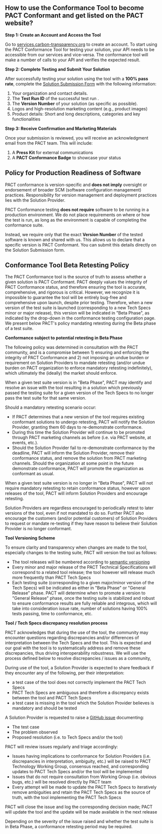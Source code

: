 ## How to use the Conformance Tool to become PACT Conformant and get listed on the PACT website?

**Step 1: Create an Account and Access the Tool**

Go to [services.carbon-transparency.org](https://services.carbon-transparency.org/) to create an account. To start using the PACT Conformance Tool for testing your solution, your API needs to be accessible from our services  and vice-versa. The conformance tool will make a number of calls to your API and verifies the expected result. 

**Step 2: Complete Testing and Submit Your Solution**

After successfully testing your solution using the tool with a **100% pass rate**, complete the [Solution Submission Form](https://wbcsd.typeform.com/to/vBVRHyV6) with the following information:

1. Your organization and contact details.
2. The **Test Run ID** of the successful test run .
3. The **Version Number** of your solution (as specific as possible).
4. Logos and high-resolution marketing content (e.g., product images)
5. Product details: Short and long descriptions, categories and key functionalities

**Step 3: Receive Confirmation and Marketing Materials**

Once your submission is reviewed, you will receive an acknowledgment email from the PACT team. This will include:

1. A **Press Kit** for external communications
2. A **PACT Conformance Badge** to showcase your status


## Policy for Production Readiness of Software

PACT conformance is version-specific and **does not imply** oversight or endorsement of broader SCM (software configuration management) practices. Responsibility for version management and deployment practices lies with the Solution Provider. 

PACT Conformance testing **does not require** software to be running in a production environment. We do not place requirements on where or how the test is run, as long as the environment is capable of completing the conformance suite.

Instead, we require only that the exact **Version Number** of the tested software is known and shared with us. This allows us to declare that a specific version is PACT Conformant. You can submit this details directly on the Solution Submission form. 


## **Conformance Tool Beta Retesting Policy**

The PACT Conformance tool is the source of truth to assess whether a given solution is PACT Conformant. PACT deeply values the integrity of PACT Conformance status, and therefore ensuring the tool is accurate, comprehensive, and rigorous is critical. However, we recognize it is impossible to guarantee the tool will be entirely bug-free and comprehensive upon launch, despite prior testing. Therefore, when a new version of the test suite is launched (corresponding to a new Tech Specs minor or major release), this version will be indicated in "Beta Phase", as indicated by the drop-down in the conformance testing configuration page. We present below PACT's policy mandating retesting during the Beta phase of a test suite.

**Conformance subject to potential retesting in Beta Phase**

The following policy was determined in consultation with the PACT community, and is a compromise between 1) ensuring and enforcing the integrity of PACT Conformance and 2) not imposing an undue burden or requirement on Solution Providers to mandate retesting (and/or undue burden on PACT organization to enforce mandatory retesting indefinitely), which ultimately the (ideally) the market should enforce.

When a given test suite version is in "Beta Phase", PACT may identify and resolve an issue with the tool resulting in a solution which previously passed the testing suite for a given version of the Tech Specs to no longer pass the test suite for that same version.

Should a mandatory retesting scenario occur:

- If PACT determines that a new version of the tool requires existing conformant solutions to undergo retesting, PACT will notify the Solution Provider, granting them 60 days to re-demonstrate conformance.
- During this time the Solution Provider will continue to be promoted through PACT marketing channels as before (i.e. via PACT website, at events, etc.).
- Should the Solution Provider fail to re-demonstrate conformance by the deadline, PACT will inform the Solution Provider, remove their conformance status, and remove the solution from PACT marketing channels. Should the organization at some point in the future demonstrate conformance, PACT will promote the organization as conformant as usual.

When a given test suite version is no longer in "Beta Phase", PACT will not require mandatory retesting to retain conformance status, however upon releases of the tool, PACT will inform Solution Providers and encourage retesting.

Solution Providers are regardless encouraged to periodically retest to later versions of the tool, even if not mandated to do so. Further PACT also encourage the customers (and/or potential customers) of Solution Providers to request or mandate re-testing if they have reason to believe their Solution Provider is no longer conformant.

**Tool Versioning Scheme**

To ensure clarity and transparency when changes are made to the tool, especially changes to the testing suite, PACT will version the tool as follows:

- The tool releases will be numbered according to [semantic versioning](https://semver.org/)
- Every minor and major release of the PACT Technical Specifications will correspond to a related tool release; the tool however will release much more frequently than PACT Tech Specs
- Each testing suite (corresponding to a given major/minor version of the Tech Specs) will be indicated as either in "Beta Phase" or "General Release" phase. PACT will determine when to promote a version to "General Release" phase, once the testing suite is stabilized and robust to ensure conformance results are fully reliable and integrous, which will take into consideration issue rate, number of solutions having 100% tests passing, time to conformance, etc.

**Tool / Tech Specs discrepancy resolution process**

PACT acknowledges that during the use of the tool, the community may encounter questions regarding discrepancies and/or differences of interpretation between the Tech Specs and the tool. This is expected and our goal with the tool is to systematically address and remove these discrepancies, thus driving interoperability robustness. We will use the process defined below to resolve discrepancies / issues as a community,

During use of the tool, a Solution Provider is expected to share feedback if they encounter any of the following, per their interpretation:

- a test case of the tool does not correctly implement the PACT Tech Specs
- PACT Tech Specs are ambiguous and therefore a discrepancy exists between the tool and PACT Tech Specs
- a test case is missing in the tool which the Solution Provider believes is mandatory and should be tested

A Solution Provider is requested to raise a [GitHub issue](https://github.com/wbcsd/pact-conformance-test-service/issues) documenting:

- The test case
- The problem observed
- Proposed resolution (i.e. to Tech Specs and/or the tool)

PACT will review issues regularly and triage accordingly:

- Issues having implications to conformance for Solution Providers (i.e. discrepancies in interpretation, ambiguity, etc.) will be raised to PACT Technology Working Group, consensus reached, and corresponding updates to PACT Tech Specs and/or the tool will be implemented
- Issues that do not require consultation from Working Group (i.e. obvious bugs, etc.) will be resolved directly by PACT team
- Every attempt will be made to update the PACT Tech Specs to iteratively remove ambiguities and retain the PACT Tech Specs as the source of truth, with the tool implementing the PACT Tech Specs

PACT will close the issue and log the corresponding decision made; PACT will update the tool and the update will be made available in the next release

Depending on the severity of the issue raised and whether the test suite is in Beta Phase, a conformance retesting period may be required.




